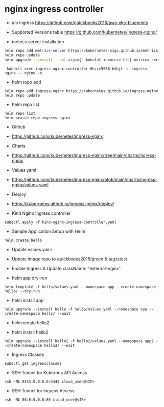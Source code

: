 # nginx ingress controller

- alb ingress https://github.com/quickbooks2018/aws-eks-blueprints

- Supported Versions table https://github.com/kubernetes/ingress-nginx/

- metrics server installation
```bash
helm repo add metrics-server https://kubernetes-sigs.github.io/metrics-server/
helm repo update
helm upgrade --install --set args={--kubelet-insecure-tls} metrics-server metrics-server/metrics-server --namespace kube-system
```

```nginx
 kubectl exec ingress-nginx-controller-6bccc5966-bdbjt -n ingress-nginx -- nginx -v
 ```

- helm repo add
```helm
helm repo add ingress-nginx https://kubernetes.github.io/ingress-nginx
helm repo update
```

- helm repo list
```helm
helm repo list
helm search repo ingress-nginx
```

- Github
- https://github.com/kubernetes/ingress-nginx



- Charts
- https://github.com/kubernetes/ingress-nginx/tree/main/charts/ingress-nginx


- Values yaml
- https://github.com/kubernetes/ingress-nginx/blob/main/charts/ingress-nginx/values.yaml


- Deploy
- https://kubernetes.github.io/ingress-nginx/deploy/

- Kind Nginx Ingress controller
```kind
kubectl apply -f kind-nginx-ingress-controller.yaml
```

- Sample Application Setup with Helm
```helm
helm create hello
```


- Update values.yaml
- Update Image repo to quickbooks2018/green & tag:latest
- Enable Ingress & Update className: "external-nginx"

- helm app dry-run
```helm
helm template -f hello/values.yaml --namespace app --create-namespace hello/ --dry-run
```

- helm install app
```helm
helm upgrade --install hello -f hello/values.yaml --namespace app --create-namespace hello/ --wait
```

- helm create hello2

- helm install hello2

```helm
helm upgrade --install hello2 -f hello2/values.yaml --namespace app2 --create-namespace hello2/ --wait
```

- Ingress Classes
```ingress
kubectl get ingressclasses
```

- SSH Tunnel for Kubernes API Access
```ssh
ssh -NL 8443:0.0.0.0:8443 cloud_user@<IP>
```

- SSH Tunnel for Ingress Access
```ssh
ssh -NL 80:0.0.0.0:80 cloud_user@<IP>
```
